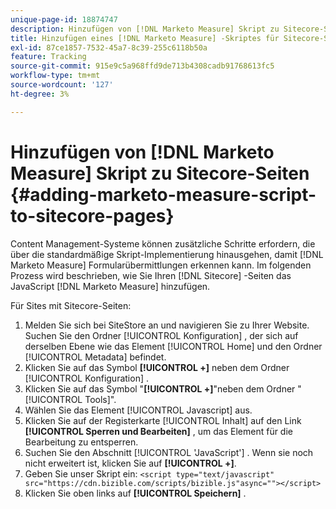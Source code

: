 ```yaml
---
unique-page-id: 18874747
description: Hinzufügen von [!DNL Marketo Measure] Skript zu Sitecore-Seiten - [!DNL Marketo Measure]
title: Hinzufügen eines [!DNL Marketo Measure] -Skriptes für Sitecore-Seiten
exl-id: 87ce1857-7532-45a7-8c39-255c6118b50a
feature: Tracking
source-git-commit: 915e9c5a968ffd9de713b4308cadb91768613fc5
workflow-type: tm+mt
source-wordcount: '127'
ht-degree: 3%

---
```


# Hinzufügen von [!DNL Marketo Measure] Skript zu Sitecore-Seiten {#adding-marketo-measure-script-to-sitecore-pages}

Content Management-Systeme können zusätzliche Schritte erfordern, die über die standardmäßige Skript-Implementierung hinausgehen, damit [!DNL Marketo Measure] Formularübermittlungen erkennen kann. Im folgenden Prozess wird beschrieben, wie Sie Ihren [!DNL Sitecore] -Seiten das JavaScript [!DNL Marketo Measure] hinzufügen.

Für Sites mit Sitecore-Seiten:

1. Melden Sie sich bei SiteStore an und navigieren Sie zu Ihrer Website. Suchen Sie den Ordner [!UICONTROL Konfiguration] , der sich auf derselben Ebene wie das Element [!UICONTROL Home] und den Ordner [!UICONTROL Metadata] befindet.
1. Klicken Sie auf das Symbol **[!UICONTROL +]** neben dem Ordner [!UICONTROL Konfiguration] .
1. Klicken Sie auf das Symbol &quot;**[!UICONTROL +]**&quot;neben dem Ordner &quot;[!UICONTROL Tools]&quot;.
1. Wählen Sie das Element [!UICONTROL Javascript] aus.
1. Klicken Sie auf der Registerkarte [!UICONTROL Inhalt] auf den Link **[!UICONTROL Sperren und Bearbeiten]** , um das Element für die Bearbeitung zu entsperren.
1. Suchen Sie den Abschnitt [!UICONTROL &#39;JavaScript&#39;] . Wenn sie noch nicht erweitert ist, klicken Sie auf **[!UICONTROL +]**.
1. Geben Sie unser Skript ein: `<script type="text/javascript" src="https://cdn.bizible.com/scripts/bizible.js"async=""></script>`
1. Klicken Sie oben links auf **[!UICONTROL Speichern]** .
